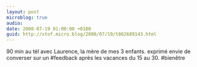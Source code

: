 ```yaml
---
layout: post
microblog: true
audio: 
date: 2008-07-19 01:00:00 +0100
guid: http://xtof.micro.blog/2008/07/19/t862689143.html
---
```

90 min au tél avec Laurence, la mère de mes 3 enfants. exprimé envie de converser sur un #feedback après les vacances du 15 au 30. #bienêtre
